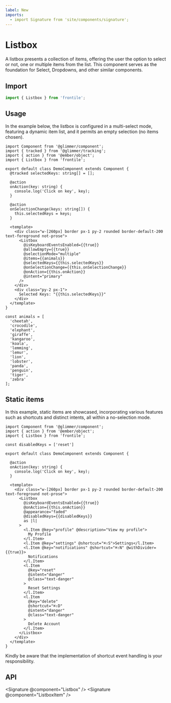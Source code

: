 ```yaml
---
label: New
imports:
  - import Signature from 'site/components/signature';
---
```

# Listbox

A listbox presents a collection of items, offering the user the option to select 
or not, one or multiple items from the list. This component serves as the foundation 
for Select, Dropdowns, and other similar components.

## Import 

```js
import { Listbox } from 'frontile';
```

## Usage

In the example below, the listbox is configured in a multi-select mode, featuring 
a dynamic item list, and it permits an empty selection (no items chosen).

```gts preview
import Component from '@glimmer/component';
import { tracked } from '@glimmer/tracking';
import { action } from '@ember/object';
import { Listbox } from 'frontile';

export default class DemoComponent extends Component {
  @tracked selectedKeys: string[] = [];

  @action
  onAction(key: string) {
    console.log('Click on key', key);
  }

  @action
  onSelectionChange(keys: string[]) {
    this.selectedKeys = keys;
  }

  <template>
    <div class="w-[260px] border px-1 py-2 rounded border-default-200 text-foreground not-prose">
      <Listbox
        @isKeyboardEventsEnabled={{true}}
        @allowEmpty={{true}}
        @selectionMode="multiple"
        @items={{animals}}
        @selectedKeys={{this.selectedKeys}}
        @onSelectionChange={{this.onSelectionChange}}
        @onAction={{this.onAction}}
        @intent="primary"
      />
    </div>
    <div class="py-2 px-1">
      Selected Keys: "{{this.selectedKeys}}"
    </div>
  </template>
}

const animals = [
  'cheetah',
  'crocodile',
  'elephant',
  'giraffe',
  'kangaroo',
  'koala',
  'lemming',
  'lemur',
  'lion',
  'lobster',
  'panda',
  'penguin',
  'tiger',
  'zebra'
];
```

## Static items


In this example, static items are showcased, incorporating various features such as 
shortcuts and distinct intents, all within a no-selection mode.

```gts preview
import Component from '@glimmer/component';
import { action } from '@ember/object';
import { Listbox } from 'frontile';

const disabledKeys = ['reset']

export default class DemoComponent extends Component {

  @action
  onAction(key: string) {
    console.log('Click on key', key);
  }

  <template>
    <div class="w-[260px] border px-1 py-2 rounded border-default-200 text-foreground not-prose">
      <Listbox
        @isKeyboardEventsEnabled={{true}}
        @onAction={{this.onAction}}
        @appearance="faded"
        @disabledKeys={{disabledKeys}}
        as |l|
      >
        <l.Item @key="profile" @description="View my profile">
          My Profile
        </l.Item>
        <l.Item @key="settings" @shortcut="⌘⇧S">Settings</l.Item>
        <l.Item @key="notifications" @shortcut="⌘⇧N" @withDivider={{true}}>
          Notifications
        </l.Item>
        <l.Item
          @key="reset"
          @intent="danger"
          @class="text-danger"
        >
          Reset Settings 
        </l.Item>
        <l.Item
          @key="delete"
          @shortcut="⌘⇧D"
          @intent="danger"
          @class="text-danger"
        >
          Delete Account
        </l.Item>
      </Listbox>
    </div>
  </template>
}
```

Kindly be aware that the implementation of shortcut event handling is your responsibility.

## API

<Signature @component="Listbox" />
<Signature @component="ListboxItem" />
